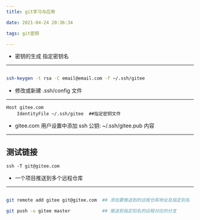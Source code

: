 ```yaml
---
title: git学习与应用

date: 2021-04-24 20:36:34

tags: git密钥

---
```


* 密钥的生成  指定密钥名
---------------------

```bash

ssh-keygen -t rsa -C email@email.com -f ~/.ssh/gitee

```
* 修改或新建 .ssh/config  文件
---------------------------

```
Host gitee.com
    IdentityFile ~/.ssh/gitee  ##指定密钥文件

```
* gitee.com 用户设置中添加 ssh 公钥:  ~/.ssh/gitee.pub 内容
--------------------------------------------------------
测试链接
--------
``` 
ssh -T git@gitee.com

```
* 一个项目推送到多个远程仓库
-------------------------
```bash

git remote add gitee git@gitee.com  ## 添加要推送到的远程仓库地址及指定别名

git push -u gitee master            ## 推送到指定别名的远程对应的分支

```
  
    
     























